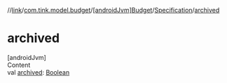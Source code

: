 //[link](../../../index.md)/[com.tink.model.budget](../../index.md)/[[androidJvm]Budget](../index.md)/[Specification](index.md)/[archived](archived.md)



# archived  
[androidJvm]  
Content  
val [archived](archived.md): [Boolean](https://kotlinlang.org/api/latest/jvm/stdlib/kotlin/-boolean/index.html)  



